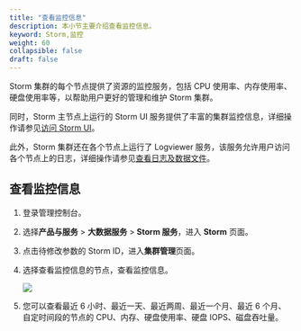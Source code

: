 ```yaml
---
title: "查看监控信息"
description: 本小节主要介绍查看监控信息。 
keyword: Storm,监控
weight: 60
collapsible: false
draft: false
---
```


Storm 集群的每个节点提供了资源的监控服务，包括 CPU 使用率、内存使用率、硬盘使用率等，以帮助用户更好的管理和维护 Storm 集群。

同时，Storm 主节点上运行的 Storm UI 服务提供了丰富的集群监控信息，详细操作请参见[访问 Storm UI](/bigdata/storm/manual/70_storm_ui)。

此外，Storm 集群还在各个节点上运行了 Logviewer 服务，该服务允许用户访问各个节点上的日志，详细操作请参见[查看日志及数据文件](/bigdata/storm/manual/80_get_log)。

## 查看监控信息

1. 登录管理控制台。

2. 选择**产品与服务** > **大数据服务** > **Storm 服务**，进入 **Storm** 页面。

3. 点击待修改参数的 Storm ID，进入**集群管理**页面。

4. 选择查看监控信息的节点，查看监控信息。

   ![](../../_images/view_monitor.png)

5. 您可以查看最近 6 小时、最近一天、最近两周、最近一个月、最近 6 个月、自定时间段的节点的 CPU、内存、硬盘使用率、硬盘 IOPS、磁盘吞吐量。
